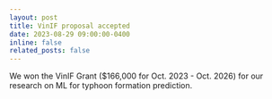```yaml
---
layout: post
title: VinIF proposal accepted
date: 2023-08-29 09:00:00-0400
inline: false
related_posts: false
---
```


We won the VinIF Grant ($166,000 for Oct. 2023 - Oct. 2026) for our research on ML for typhoon formation prediction.
